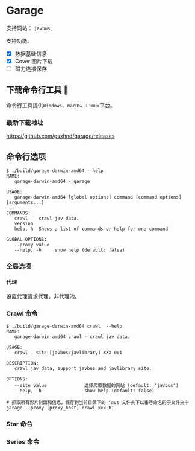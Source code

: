 # Garage

支持网站： `javbus`,

支持功能:

- [x] 数据基础信息
- [x] Cover 图片下载
- [ ] 磁力连接保存

## 下载命令行工具 🔧

命令行工具提供`Windows`、`macOS`、`Linux`平台。

### 最新下载地址

<https://github.com/gsxhnd/garage/releases>

## 命令行选项

```shell
$ ./build/garage-darwin-amd64 --help
NAME:
   garage-darwin-amd64 - garage

USAGE:
   garage-darwin-amd64 [global options] command [command options] [arguments...]

COMMANDS:
   crawl    crawl jav data.
   version
   help, h  Shows a list of commands or help for one command

GLOBAL OPTIONS:
   --proxy value
   --help, -h     show help (default: false)
```

### 全局选项

#### 代理

设置代理请求代理，非代理池。

### Crawl 命令

```shell
$ ./build/garage-darwin-amd64 crawl  --help
NAME:
   garage-darwin-amd64 crawl - crawl jav data.

USAGE:
   crawl --site [javbus/javlibrary] XXX-001

DESCRIPTION:
   crawl jav data, support javbus and javlibrary site.

OPTIONS:
   --site value              选择爬取数据的网站 (default: "javbus")
   --help, -h                show help (default: false)
```

```shell
# 抓取所有影片封面和信息，保存到当前目录下的 javs 文件夹下以番号命名的子文件夹中
garage --proxy [proxy_host] crawl xxx-01
```

### Star 命令

### Series 命令
